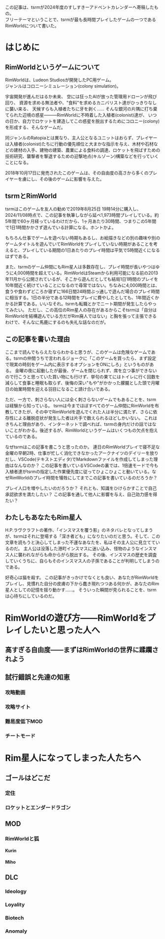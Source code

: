 この記事は、tsrmが2024年度のすしすきーアドベントカレンダーへ寄稿したもの。   
フリーテーマということで、tsrmが最も長時間プレイしたゲームの一つであるRimWorldについて書いた。

# はじめに

## RimWorldというゲームについて

RimWorldは、Ludeon Studiosが開発したPC用ゲーム。   
ジャンルはコロニーシミュレーション(colony simulation)。

宇宙開発が進んだはるか未来、
空には狂ったAIが放った管理用ドローンが飛び回り、
資源を求める無法者や、"食料"を求めるカニバリスト達がひっきりなしに襲い来る、
天候すらも入植者たちに牙を剥く……
そんな銀河の片隅に打ち棄てられた辺境の惑星―――RimWorldに不時着した入植者(colonist)達が、
いつの日か、自力でロケットを建造してこの惑星を脱出するためにコロニー(colony)を形成する、そんなゲームだ。

同ジャンルのRatopiaとは異なり、主人公となるユニットはおらず、プレイヤーは入植者(colonist)たちに行動の優先順位と大まかな指示を与え、木材や石材などの建材の入手、建物の建築、農業による食料の調達、ロケットを飛ばすための技術研究、襲撃者を撃退するための迎撃地点(キルゾーン)構築などを行っていくことになる。

2018年10月17日に発売されたこのゲームは、その自由度の高さから多くのプレイヤーを虜にし、その後のゲームに影響を与えた。

## tsrmとRimWorld

tsrmはこのゲームを友人の勧めで2019年8月25日 19時14分に購入し、2024/11/08時点で、この記事を執筆しながら延べ1,973時間プレイしている。約5年間で60ヶ月経っているわけだから、1ヶ月あたり30時間、つまりこの5年間で1日1時間かかさず遊んでいる計算になる。ホントかよ。

もちろん仕事でゲームを遊べない時期もあるし、お絵描きなどの別の趣味や別のゲームタイトルを遊んでいてRimWorldをプレイしていない時期があることを考えると、プレイしている期間の1日あたりのプレイ時間は平気で5時間近くになるはずである。

また、tsrmのゲーム仲間にもRim星人は多数存在し、プレイ時間が長いやつはゆうに4,000時間を超えている。RimWorldはSteamから利用可能になる前の2013年11月から公開されているが、そこから遊んだとしても結局1日1時間のプレイを10年間近く続けていることになるので尋常ではない。ちなみに4,000時間とは、食うや食わずどころか寝ずに166日間24時間ぶっ通しで遊んだ場合のプレイ時間に相当する。1日の半分である12時間をプレイに費やしたとしても、1年間近くかかる計算である。いいなそれ。tsrmも転職とかでニート期間が発生したらやってみたい。
ただし、この高位のRim星人の存在があるからこそtsrmは「自分はRimWorldを結構遊んでいる方だがRim廃人ではない」と胸を張って主張できるわけで、そんなに馬鹿にするのも失礼な話なのだが。

## この記事を書いた理由

ここまで読んでもらえたならわかると思うが、このゲームは危険なゲームである。tsrmの仲間うちで言われるジョークに「このゲームを買ったら、まず設定で現実の時刻をゲーム内に表示するオプションをONにしろ」というものがある。
金曜の夜に起動したが最後、ゲームを閉じられず、席を立つ事ができないので行こうと思っていた買い物にも行けず、挙句の果てにはトイレに行く回数を減らして食事と睡眠も取らず、後悔の深い"もや"がかかった朦朧とした頭で月曜日の始業時間を迎える羽目になること請け合いである。

ただ、一方で、刺さらない人には全く刺さらないゲームでもあることを、tsrmは経験から知っている。
tsrmは今までほぼすべてのゲーム仲間にRimWorldを布教してきたが、その中でRimWorldを遊んでくれた人は半分に満たず、さらに依存性による離脱症状が発生した者は片手で数えられるほどしかいない。
これはきちんと理由があり、インターネットで調べれば、tsrmの身内だけの話ではないことがわかる。後述するが、RimWorldというゲームはいくつもの欠点を抱えているのである。

なぜtsrmはこの記事を書こうと思ったのか。
連日のRimWorldプレイで寝不足な金曜の早朝2時、仕事が忙しく消化できなかったアークナイツのデイリーを放りだし、VSCode(テキストエディタ)でMarkdownファイルを作成してしまった理由はなんなのか？
この記事を書いているVSCodeの裏では、1倍速モードで今も入植者達がtsrmの指定した作業優先度に従ってひょこひょこと動いている。なぜRimWorldのプレイ時間を犠牲にしてまでこの記事を書いているのだろうか？

プレイ人口を増やしたいのだろうか？
それとも、知識をひけらかすことで自己承認欲求を満たしたい？
この記事を通して他人に影響を与え、自己効力感を得たい？

## わたしもあなたもRim星人

H.P.ラヴクラフトの著作、「インスマスを覆う影」のネタバレとなってしまうが、tsrmはそれに登場する「深き者ども」になりたいのだと思う。そして、この文章を読もうと決心してしまった不運なあなたを、私はその主人公に見立てているのだ。
主人公は没落した港町インスマスに迷い込み、怪物のようなインスマス人に襲われながらも命からがら脱出する。
その後、インスマスの歴史を調査していくうちに、自らもそのインスマス人の子孫であることが判明してしまうのである。

好奇心は猫を殺す。
この記事がきっかけでなくとも良い、あなたがRimWorldをプレイし、見慣れた自分の皮膚の下から蠢き現れつつある何かが、あなたのRim星人としての記憶を揺り動かす……。
そういった瞬間が見られることを、tsrmは心待ちにしているのだ。

# RimWorldの遊び方――RimWorldをプレイしたいと思った人へ
## 高すぎる自由度――まずはRimWorldの世界に蹂躙されよう
## 試行錯誤と先達の知恵
### 攻略動画
### 攻略サイト
### 難易度低下MOD
### チートモード
# Rim星人になってしまった人たちへ
## ゴールはどこだ
### 定住
### ロケットとエンダードラゴン
## MOD
### RimWorldと狐
#### Kurin
#### Miho
## DLC
### Ideology
### Loyality
### Biotech
### Anomaly